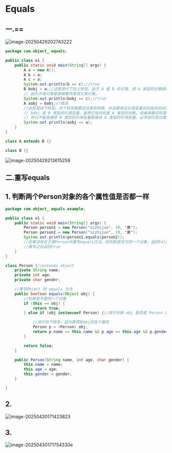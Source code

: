 # Equals

## 一.==

![image-20250429202743222](C:\Users\24709\AppData\Roaming\Typora\typora-user-images\image-20250429202743222.png)

```java
package com.object_.equals;

public class e1 {
    public static void main(String[] args) {
        A a = new A();
        A b = a;
        A c = a;
        System.out.println(b == c);//true
        B bobj = a;//这里进行了向上转型。由于 A 是 B 的子类，把 A 类型的对象赋值给 B 类型的引用变量是可行的，
        // 因为子类对象能够被看作是其父类对象。
        System.out.println(bobj == c);//true
        A aobj = bobj;//错误
        //此处是向下转型。向下转型需要显式类型转换，并且要保证引用变量实际指向的对象类型是目标类型或者其子类型。
        // bobj 是 B 类型的引用变量，虽然它指向的是 A 类型的对象，但编译器仅知道它是 B 类型，
        // 所以不能直接把 B 类型的引用变量赋值给 A 类型的引用变量，必须进行显式类型转换。
        System.out.println(aobj == a);
    }
}

class A extends B {}

class B {}
```

![image-20250429213615259](C:\Users\24709\AppData\Roaming\Typora\typora-user-images\image-20250429213615259.png)



## 二.重写equals

## 1. 判断两个Person对象的各个属性值是否都一样

```java
package com.object_.equals.example;

public class e1 {
    public static void main(String[] args) {
        Person person1 = new Person("sizhijun", 19, '男');
        Person person2 = new Person("sizhijun", 19, '男');
        System.out.println(person1.equals(person2));
        //如果没有在子类Person中重写equals方法，则判断是否为同一个对象，返回false
        //重写之后返回true
    }
}

class Person {//extends object
    private String name;
    private int age;
    private char gender;

    //重写Object 的 equals 方法
    public boolean equals(Object obj) {
        //判断是不是同一个对象
        if (this == obj) {
            return true;
        } else if (obj instanceof Person) {//用于判断 obj 是否是 Person 类（或其子类）,是Person才进行比较

            //进行向下转型，因为要得到obj的各个属性
            Person p = (Person) obj;
            return p.name == this.name && p.age == this.age && p.gender == this.gender;
        }

        return false;
    }

    public Person(String name, int age, char gender) {
        this.name = name;
        this.age = age;
        this.gender = gender;
    }

}
```

## 2.

<img src="C:\Users\24709\AppData\Roaming\Typora\typora-user-images\image-20250430171423823.png" alt="image-20250430171423823"  />



## 3.

![image-20250430171754330](C:\Users\24709\AppData\Roaming\Typora\typora-user-images\image-20250430171754330.png)e